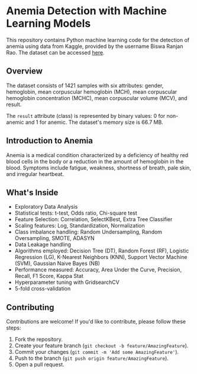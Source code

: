# Anemia Detection with Machine Learning Models

This repository contains Python machine learning code for the detection of anemia using data from Kaggle, provided by the username Biswa Ranjan Rao. The dataset can be accessed [here](https://www.kaggle.com/datasets/biswaranjanrao/anemia-dataset).

## Overview

The dataset consists of 1421 samples with six attributes: gender, hemoglobin, mean corpuscular hemoglobin (MCH), mean corpuscular hemoglobin concentration (MCHC), mean corpuscular volume (MCV), and result.

The `result` attribute (class) is represented by binary values: 0 for non-anemic and 1 for anemic. The dataset's memory size is 66.7 MB.

## Introduction to Anemia

Anemia is a medical condition characterized by a deficiency of healthy red blood cells in the body or a reduction in the amount of hemoglobin in the blood. Symptoms include fatigue, weakness, shortness of breath, pale skin, and irregular heartbeat.

## What's Inside

- Exploratory Data Analysis
- Statistical tests:
        t-test,
        Odds ratio,
        Chi-square test
- Feature Selection:
        Correlation,
        SelectKBest,
        Extra Tree Classifier
- Scaling features:
        Log,
        Standardization,
        Normalization
- Class imbalance handling:
        Random Undersampling,
        Random Oversampling,
        SMOTE,
        ADASYN
- Data Leakage handling
- Algorithms employed:
        Decision Tree (DT),
        Random Forest (RF),
        Logistic Regression (LG),
        K-Nearest Neighbors (KNN),
        Support Vector Machine (SVM),
        Gaussian Naive Bayes (NB)
- Performance measured:
        Accuracy,
        Area Under the Curve,
        Precision, Recall,
        F1 Score,
        Kappa Stat
- Hyperparameter tuning with GridsearchCV
- 5-fold cross-validation

## Contributing

Contributions are welcome! If you'd like to contribute, please follow these steps:

1. Fork the repository.
2. Create your feature branch (`git checkout -b feature/AmazingFeature`).
3. Commit your changes (`git commit -m 'Add some AmazingFeature'`).
4. Push to the branch (`git push origin feature/AmazingFeature`).
5. Open a pull request.
